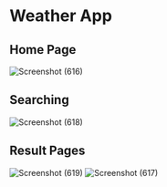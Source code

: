 # Weather App
## Home Page
![Screenshot (616)](https://github.com/Partho0505/Vanilla-JS-Projects/assets/97835994/c789e688-3971-4dc0-911e-1622201cfa5d)
## Searching 
![Screenshot (618)](https://github.com/Partho0505/Vanilla-JS-Projects/assets/97835994/7cdca03b-98a3-45d8-9671-0bd0eb49e00f)
## Result Pages
![Screenshot (619)](https://github.com/Partho0505/Vanilla-JS-Projects/assets/97835994/9a9c089e-34f3-4ae8-8af0-fe51d2e3e441)
![Screenshot (617)](https://github.com/Partho0505/Vanilla-JS-Projects/assets/97835994/2be1ba25-32b9-48ba-9c32-083ac5e2ee84)

